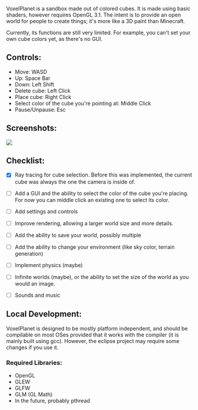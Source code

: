 VoxelPlanet is a sandbox made out of colored cubes. It is made using basic shaders, however requires OpenGL 3.1. The intent is to provide an open world for people to create things; it's more like a 3D paint than Minecraft.

Currently, its functions are still very limited. For example, you can't set your own cube colors yet, as there's no GUI.

## Controls:

* Move: WASD
* Up: Space Bar
* Down: Left Shift
* Delete cube: Left Click
* Place cube: Right Click
* Select color of the cube you're pointing at: Middle Click
* Pause/Unpause: Esc

## Screenshots:

![](https://i.imgur.com/CsTJFOc.png)

## Checklist:

- [X] Ray tracing for cube selection. Before this was implemented, the current cube was always the one the camera is inside of.

- [ ] Add a GUI and the ability to select the color of the cube you're placing. For now you can middle click an existing one to select its color.

- [ ] Add settings and controls

- [ ] Improve rendering, allowing a larger world size and more details.

- [ ] Add the ability to save your world, possibly multiple

- [ ] Add the ability to change your environment (like sky color, terrain generation)

- [ ] Implement physics (maybe)

- [ ] Infinite worlds (maybe), or the ability to set the size of the world as you would an image.

- [ ] Sounds and music

## Local Development:

VoxelPlanet is designed to be mostly platform independent, and should be compilable on most OSes provided that it works with the compiler (it is mainly built using gcc). However, the eclipse project may require some changes if you use it.

### Required Libraries:

* OpenGL
* GLEW
* GLFW
* GLM (GL Math)
* In the future, probably pthread
